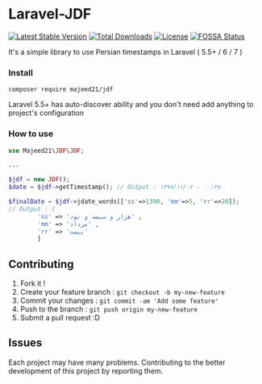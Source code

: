 # Laravel-JDF

[![Latest Stable Version](https://poser.pugx.org/hatamiarash7/jdf/v/stable)](https://packagist.org/packages/hatamiarash7/jdf) [![Total Downloads](https://poser.pugx.org/hatamiarash7/jdf/downloads)](https://packagist.org/packages/hatamiarash7/jdf) [![License](https://poser.pugx.org/hatamiarash7/jdf/license)](https://packagist.org/packages/hatamiarash7/jdf)
[![FOSSA Status](https://app.fossa.io/api/projects/git%2Bgithub.com%2Fhatamiarash7%2FLaravel-JDF.svg?type=shield)](https://app.fossa.io/projects/git%2Bgithub.com%2Fhatamiarash7%2FLaravel-JDF?ref=badge_shield)

It's a simple library to use Persian timestamps in Laravel ( 5.5+ / 6 / 7 )

### Install

`composer require majeed21/jdf`

Laravel 5.5+ has auto-discover ability and you don't need add anything to project's configuration

### How to use

```php
use Majeed21\JDF\JDF;

...

$jdf = new JDF();
$date = $jdf->getTimestamp(); // Output : ۱۳۹۷/۱۱/۰۲ - ۰۰:۳۸

$finalDate = $jdf->jdate_words(['ss'=>1390, 'mm'=>5, 'rr'=>20]);
// Output : [
		'ss' => 'هزار و سیصد و نود' ,
		'mm' => 'مرداد' ,
		'rr' => 'بیست'
	    ]
```

## Contributing

1. Fork it !
2. Create your feature branch : `git checkout -b my-new-feature`
3. Commit your changes : `git commit -am 'Add some feature'`
4. Push to the branch : `git push origin my-new-feature`
5. Submit a pull request :D

## Issues

Each project may have many problems. Contributing to the better development of this project by reporting them.
